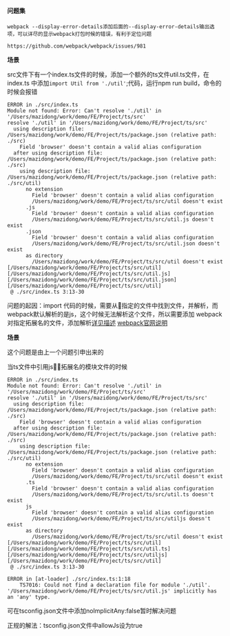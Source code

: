 #### 问题集

``` 
webpack --display-error-details添加后面的--display-error-details输出选项，可以详尽的显示webpack打包时候的错误，有利于定位问题

https://github.com/webpack/webpack/issues/981
```

**场景**

src文件下有一个index.ts文件的时候，添加一个额外的ts文件util.ts文件，在index.ts 中添加```import Util from './util'```;代码，运行npm run build，命令的时候会报错
```
ERROR in ./src/index.ts
Module not found: Error: Can't resolve './util' in '/Users/mazidong/work/demo/FE/Project/ts/src'
resolve './util' in '/Users/mazidong/work/demo/FE/Project/ts/src'
  using description file: /Users/mazidong/work/demo/FE/Project/ts/package.json (relative path: ./src)
    Field 'browser' doesn't contain a valid alias configuration
  after using description file: /Users/mazidong/work/demo/FE/Project/ts/package.json (relative path: ./src)
    using description file: /Users/mazidong/work/demo/FE/Project/ts/package.json (relative path: ./src/util)
      no extension
        Field 'browser' doesn't contain a valid alias configuration
        /Users/mazidong/work/demo/FE/Project/ts/src/util doesn't exist
      .js
        Field 'browser' doesn't contain a valid alias configuration
        /Users/mazidong/work/demo/FE/Project/ts/src/util.js doesn't exist
      .json
        Field 'browser' doesn't contain a valid alias configuration
        /Users/mazidong/work/demo/FE/Project/ts/src/util.json doesn't exist
      as directory
        /Users/mazidong/work/demo/FE/Project/ts/src/util doesn't exist
[/Users/mazidong/work/demo/FE/Project/ts/src/util]
[/Users/mazidong/work/demo/FE/Project/ts/src/util.js]
[/Users/mazidong/work/demo/FE/Project/ts/src/util.json]
[/Users/mazidong/work/demo/FE/Project/ts/src/util]
 @ ./src/index.ts 3:13-30
```

问题的起因：import 代码的时候，需要从指定的文件中找到文件，并解析，而webpack默认解析的是js，这个时候无法解析这个文件，所以需要添加
webpack对指定拓展名的文件，添加解析[详见描述](https://github.com/webpack/webpack/issues/981#issuecomment-204482161)
[webpack官网说明](https://doc.webpack-china.org/configuration/resolve/#resolve-extensions)

**场景**

这个问题是由上一个问题引申出来的

当ts文件中引用js拓展名的模块文件的时候
```
ERROR in ./src/index.ts
Module not found: Error: Can't resolve './util' in '/Users/mazidong/work/demo/FE/Project/ts/src'
resolve './util' in '/Users/mazidong/work/demo/FE/Project/ts/src'
  using description file: /Users/mazidong/work/demo/FE/Project/ts/package.json (relative path: ./src)
    Field 'browser' doesn't contain a valid alias configuration
  after using description file: /Users/mazidong/work/demo/FE/Project/ts/package.json (relative path: ./src)
    using description file: /Users/mazidong/work/demo/FE/Project/ts/package.json (relative path: ./src/util)
      no extension
        Field 'browser' doesn't contain a valid alias configuration
        /Users/mazidong/work/demo/FE/Project/ts/src/util doesn't exist
      .ts
        Field 'browser' doesn't contain a valid alias configuration
        /Users/mazidong/work/demo/FE/Project/ts/src/util.ts doesn't exist
      js
        Field 'browser' doesn't contain a valid alias configuration
        /Users/mazidong/work/demo/FE/Project/ts/src/utiljs doesn't exist
      as directory
        /Users/mazidong/work/demo/FE/Project/ts/src/util doesn't exist
[/Users/mazidong/work/demo/FE/Project/ts/src/util]
[/Users/mazidong/work/demo/FE/Project/ts/src/util.ts]
[/Users/mazidong/work/demo/FE/Project/ts/src/utiljs]
[/Users/mazidong/work/demo/FE/Project/ts/src/util]
 @ ./src/index.ts 3:13-30

ERROR in [at-loader] ./src/index.ts:1:18
    TS7016: Could not find a declaration file for module './util'. '/Users/mazidong/work/demo/FE/Project/ts/src/util.js' implicitly has an 'any' type.
```

可在tsconfig.json文件中添加noImplicitAny:false暂时解决问题

正规的解法：tsconfig.json文件中allowJs设为true